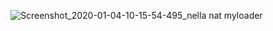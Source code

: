 ![Screenshot_2020-01-04-10-15-54-495_nella nat myloader](https://user-images.githubusercontent.com/54885157/71759402-1f8adb80-2edf-11ea-94d5-d131cd650f35.jpg)
